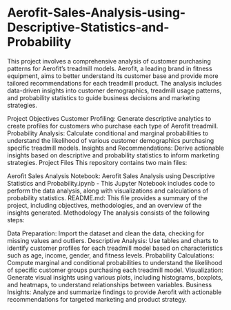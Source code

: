 # Aerofit-Sales-Analysis-using-Descriptive-Statistics-and-Probability


This project involves a comprehensive analysis of customer purchasing patterns for Aerofit’s treadmill models. Aerofit, a leading brand in fitness equipment, aims to better understand its customer base and provide more tailored recommendations for each treadmill product. The analysis includes data-driven insights into customer demographics, treadmill usage patterns, and probability statistics to guide business decisions and marketing strategies.

Project Objectives
Customer Profiling: Generate descriptive analytics to create profiles for customers who purchase each type of Aerofit treadmill.
Probability Analysis: Calculate conditional and marginal probabilities to understand the likelihood of various customer demographics purchasing specific treadmill models.
Insights and Recommendations: Derive actionable insights based on descriptive and probability statistics to inform marketing strategies.
Project Files
This repository contains two main files:

Aerofit Sales Analysis Notebook: Aerofit Sales Analysis using Descriptive Statistics and Probability.ipynb - This Jupyter Notebook includes code to perform the data analysis, along with visualizations and calculations of probability statistics.
README.md: This file provides a summary of the project, including objectives, methodologies, and an overview of the insights generated.
Methodology
The analysis consists of the following steps:

Data Preparation: Import the dataset and clean the data, checking for missing values and outliers.
Descriptive Analysis: Use tables and charts to identify customer profiles for each treadmill model based on characteristics such as age, income, gender, and fitness levels.
Probability Calculations: Compute marginal and conditional probabilities to understand the likelihood of specific customer groups purchasing each treadmill model.
Visualization: Generate visual insights using various plots, including histograms, boxplots, and heatmaps, to understand relationships between variables.
Business Insights: Analyze and summarize findings to provide Aerofit with actionable recommendations for targeted marketing and product strategy.
